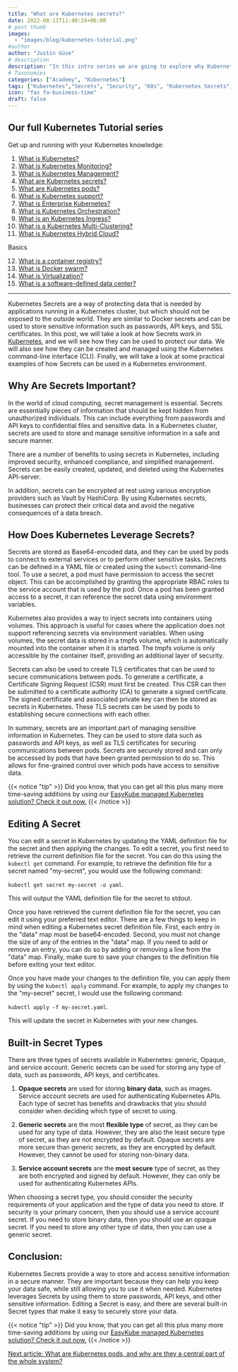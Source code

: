 ```yaml
---
title: "What are Kubernetes secrets?"
date: 2022-08-11T11:40:24+06:00
# post thumb
images:
  - "images/blog/kubernetes-tutorial.png"
#author
author: "Justin Güse"
# description
description: "In this intro series we are going to explore why Kubernetes secrets are important to keep your sensitive information secure, and how you will be able to safely apply them in your cluster."
# Taxonomies
categories: ["Academy", "Kubernetes"]
tags: ["Kubernetes","Secrets", "Security", "K8s", "Kubernetes Secrets", "Tutorial"]
icon: "fas fa-business-time"
draft: false
---
```


## Our full Kubernetes Tutorial series

Get up and running with your Kubernetes knowledge:

1. [What is Kubernetes?](/blog/what-is-kubernetes/)
2. [What is Kubernetes Monitoring?](/blog/what-is-kubernetes-monitoring/)
3. [What is Kubernetes Management?](/blog/what-is-kubernetes-management/)
4. [What are Kubernetes secrets?](/blog/what-are-kubernetes-secrets/)
5. [What are Kubernetes pods?](/blog/what-are-kubernetes-pods/)
6. [What is Kubernetes support?](/blog/what-is-kubernetes-support/)
7. [What is Enterprise Kubernetes?](/blog/what-is-enterprise-kubernetes/)
8. [What is Kubernetes Orchestration?](/blog/what-is-kubernetes-orchestration/)
9. [What is an Kubernetes Ingress?](/blog/what-is-a-kubernetes-ingress/)
10. [What is a Kubernetes Multi-Clustering?](/blog/what-is-kubernetes-multi-clustering/)
11. [What is Kubernetes Hybrid Cloud?](/blog/was-ist-kubernetes-multi-cloud-oder-hybrid-cloud/)

Basics

12. [What is a container registry?](/blog/what-is-a-container-registry/)
13. [What is Docker swarm?](/blog/what-is-docker-swarm/)
14. [What is Virtualization?](/blog/what-is-virtualization/)
15. [What is a software-defined data center?](/blog/what-is-a-software-defined-datacenter/)

---

Kubernetes Secrets are a way of protecting data that is needed by applications running in a Kubernetes cluster, but which should not be exposed to the outside world. They are similar to Docker secrets and can be used to store sensitive information such as passwords, API keys, and SSL certificates. In this post, we will take a look at how Secrets work in [Kubernetes](https://easycloudhost.de/blog/what-is-kubernetes/), and we will see how they can be used to protect our data. We will also see how they can be created and managed using the Kubernetes command-line interface (CLI). Finally, we will take a look at some practical examples of how Secrets can be used in a Kubernetes environment.

## Why Are Secrets Important?

In the world of cloud computing, secret management is essential. Secrets are essentially pieces of information that should be kept hidden from unauthorized individuals. This can include everything from passwords and API keys to confidential files and sensitive data. In a Kubernetes cluster, secrets are used to store and manage sensitive information in a safe and secure manner.

There are a number of benefits to using secrets in Kubernetes, including improved security, enhanced compliance, and simplified management. Secrets can be easily created, updated, and deleted using the Kubernetes API-server.

In addition, secrets can be encrypted at rest using various encryption providers such as Vault by HashiCorp. By using Kubernetes secrets, businesses can protect their critical data and avoid the negative consequences of a data breach.

## How Does Kubernetes Leverage Secrets?

Secrets are stored as Base64-encoded data, and they can be used by pods to connect to external services or to perform other sensitive tasks. Secrets can be defined in a YAML file or created using the `kubectl` command-line tool. To use a secret, a pod must have permission to access the secret object. This can be accomplished by granting the appropriate RBAC roles to the service account that is used by the pod. Once a pod has been granted access to a secret, it can reference the secret data using environment variables.

Kubernetes also provides a way to inject secrets into containers using volumes. This approach is useful for cases where the application does not support referencing secrets via environment variables. When using volumes, the secret data is stored in a tmpfs volume, which is automatically mounted into the container when it is started. The tmpfs volume is only accessible by the container itself, providing an additional layer of security.

Secrets can also be used to create TLS certificates that can be used to secure communications between pods. To generate a certificate, a Certificate Signing Request (CSR) must first be created. This CSR can then be submitted to a certificate authority (CA) to generate a signed certificate. The signed certificate and associated private key can then be stored as secrets in Kubernetes. These TLS secrets can be used by pods to establishing secure connections with each other.

In summary, secrets are an important part of managing sensitive information in Kubernetes. They can be used to store data such as passwords and API keys, as well as TLS certificates for securing communications between pods. Secrets are securely stored and can only be accessed by pods that have been granted permission to do so. This allows for fine-grained control over which pods have access to sensitive data.

{{< notice "tip" >}}
  Did you know, that you can get all this plus many more time-saving additions by using our [EasyKube managed Kubernetes solution? Check it out now.](/services/easykube)
{{< /notice >}}

## Editing A Secret

You can edit a secret in Kubernetes by updating the YAML definition file for the secret and then applying the changes. To edit a secret, you first need to retrieve the current definition file for the secret. You can do this using the `kubectl get` command. For example, to retrieve the definition file for a secret named "my-secret", you would use the following command: 

`kubectl get secret my-secret -o yaml`. 

This will output the YAML definition file for the secret to stdout.

Once you have retrieved the current definition file for the secret, you can edit it using your preferred text editor. There are a few things to keep in mind when editing a Kubernetes secret definition file. First, each entry in the "data" map must be base64-encoded. Second, you must not change the size of any of the entries in the "data" map. If you need to add or remove an entry, you can do so by adding or removing a line from the "data" map. Finally, make sure to save your changes to the definition file before exiting your text editor.

Once you have made your changes to the definition file, you can apply them by using the `kubectl apply` command. For example, to apply my changes to the "my-secret" secret, I would use the following command: 

`kubectl apply -f my-secret.yaml`. 

This will update the secret in Kubernetes with your new changes.

## Built-in Secret Types

There are three types of secrets available in Kubernetes: generic, Opaque, and service account. Generic secrets can be used for storing any type of data, such as passwords, API keys, and certificates.

1. **Opaque secrets** are used for storing **binary data**, such as images. Service account secrets are used for authenticating Kubernetes APIs. Each type of secret has benefits and drawbacks that you should consider when deciding which type of secret to using.

2. **Generic secrets** are the most **flexible type** of secret, as they can be used for any type of data. However, they are also the least secure type of secret, as they are not encrypted by default. Opaque secrets are more secure than generic secrets, as they are encrypted by default. However, they cannot be used for storing non-binary data.

3. **Service account secrets** are the **most secure** type of secret, as they are both encrypted and signed by default. However, they can only be used for authenticating Kubernetes APIs.

When choosing a secret type, you should consider the security requirements of your application and the type of data you need to store. If security is your primary concern, then you should use a service account secret. If you need to store binary data, then you should use an opaque secret. If you need to store any other type of data, then you can use a generic secret.

## Conclusion:

Kubernetes Secrets provide a way to store and access sensitive information in a secure manner. They are important because they can help you keep your data safe, while still allowing you to use it when needed. Kubernetes leverages Secrets by using them to store passwords, API keys, and other sensitive information. Editing a Secret is easy, and there are several built-in Secret types that make it easy to securely store your data.


{{< notice "tip" >}}
  Did you know, that you can get all this plus many more time-saving additions by using our [EasyKube managed Kubernetes solution? Check it out now.](/services/easykube)
{{< /notice >}}

[Next article: What are Kubernetes pods, and why are they a central part of the whole system?](/blog/what-are-kubernetes-pods/)